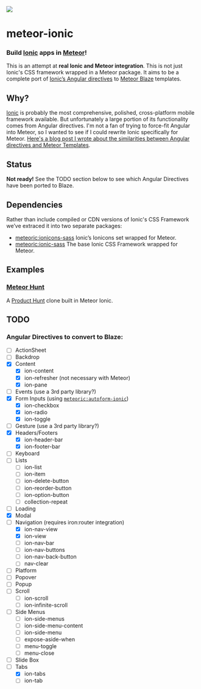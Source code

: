 ![](http://f.cl.ly/items/391y4708420P0H001k1G/meteoric.png)

# meteor-ionic

### Build [Ionic](http://ionicframework.com/) apps in [Meteor](https://www.meteor.com/)!

This is an attempt at **real Ionic and Meteor integration**. This is not just Ionic's CSS framework wrapped in a Meteor package. It aims to be a complete port of [Ionic’s Angular directives](http://ionicframework.com/docs/api/) to [Meteor Blaze](https://www.meteor.com/blaze) templates.

## Why?
[Ionic](http://ionicframework.com/) is probably the most comprehensive, polished, cross-platform mobile framework available. But unfortunately a large portion of its functionality comes from Angular directives. I'm not a fan of trying to force-fit Angular into Meteor, so I wanted to see if I could rewrite Ionic specifically for Meteor. [Here's a blog post I wrote about the similarities between Angular directives and Meteor Templates](https://medium.com/space-camp/your-meteor-app-probably-doesnt-need-angular-13986a0323f6).

## Status

**Not ready!** See the TODO section below to see which Angular Directives have been ported to Blaze. 

## Dependencies
Rather than include compiled or CDN versions of Ionic's CSS Framework we’ve extraced it into two separate packages:

- [meteoric:ionicons-sass](http://github.com/meteoric/ionicons-sass) Ionic’s Ionicons set wrapped for Meteor.
- [meteoric:ionic-sass](http://github.com/meteoric/ionic-sass) The base Ionic CSS Framework wrapped for Meteor.

## Examples

### [Meteor Hunt](https://github.com/meteoric/meteorhunt)
A [Product Hunt](http://producthunt.com) clone built in Meteor Ionic.

## TODO

### Angular Directives to convert to Blaze:
* [ ] ActionSheet
* [ ] Backdrop
* [x] Content
  * [x] ion-content
  * [x] ion-refresher (not necessary with Meteor)
  * [x] ion-pane
* [ ] Events (use a 3rd party library?)
* [x] Form Inputs (using [`meteoric:autoform-ionic`](https://github.com/meteoric/autoform-ionic))
  * [x] ion-checkbox
  * [x] ion-radio
  * [x] ion-toggle
* [ ] Gesture (use a 3rd party library?)
* [x] Headers/Footers
  * [x] ion-header-bar
  * [x] ion-footer-bar
* [ ] Keyboard
* [ ] Lists
  * [ ] ion-list
  * [ ] ion-item
  * [ ] ion-delete-button
  * [ ] ion-reorder-button
  * [ ] ion-option-button
  * [ ] collection-repeat
* [ ] Loading
* [x] Modal
* [ ] Navigation (requires iron:router integration)
  * [x] ion-nav-view
  * [x] ion-view
  * [ ] ion-nav-bar
  * [ ] ion-nav-buttons
  * [ ] ion-nav-back-button
  * [ ] nav-clear
* [ ] Platform
* [ ] Popover
* [ ] Popup
* [ ] Scroll
  * [ ] ion-scroll
  * [ ] ion-infinite-scroll
* [ ] Side Menus
  * [ ] ion-side-menus
  * [ ] ion-side-menu-content
  * [ ] ion-side-menu
  * [ ] expose-aside-when
  * [ ] menu-toggle
  * [ ] menu-close
* [ ] Slide Box
* [ ] Tabs
  * [x] ion-tabs
  * [ ] ion-tab
